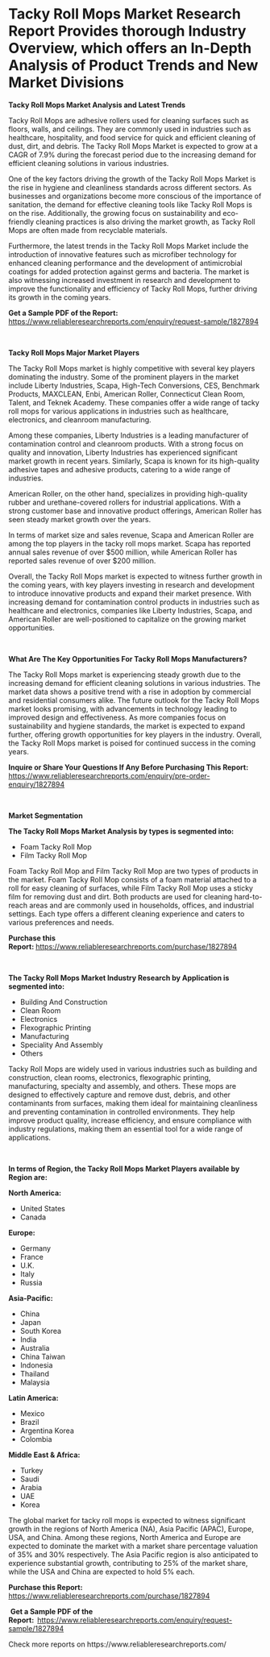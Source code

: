 <p><h1>Tacky Roll Mops Market Research Report Provides thorough Industry Overview, which offers an In-Depth Analysis of Product Trends and New Market Divisions</h1></p><p><strong>Tacky Roll Mops Market Analysis and Latest Trends</strong></p>
<p><p>Tacky Roll Mops are adhesive rollers used for cleaning surfaces such as floors, walls, and ceilings. They are commonly used in industries such as healthcare, hospitality, and food service for quick and efficient cleaning of dust, dirt, and debris. The Tacky Roll Mops Market is expected to grow at a CAGR of 7.9% during the forecast period due to the increasing demand for efficient cleaning solutions in various industries.</p><p>One of the key factors driving the growth of the Tacky Roll Mops Market is the rise in hygiene and cleanliness standards across different sectors. As businesses and organizations become more conscious of the importance of sanitation, the demand for effective cleaning tools like Tacky Roll Mops is on the rise. Additionally, the growing focus on sustainability and eco-friendly cleaning practices is also driving the market growth, as Tacky Roll Mops are often made from recyclable materials.</p><p>Furthermore, the latest trends in the Tacky Roll Mops Market include the introduction of innovative features such as microfiber technology for enhanced cleaning performance and the development of antimicrobial coatings for added protection against germs and bacteria. The market is also witnessing increased investment in research and development to improve the functionality and efficiency of Tacky Roll Mops, further driving its growth in the coming years.</p></p>
<p><strong>Get a Sample PDF of the Report:&nbsp;</strong> <a href="https://www.reliableresearchreports.com/enquiry/request-sample/1827894">https://www.reliableresearchreports.com/enquiry/request-sample/1827894</a></p>
<p>&nbsp;</p>
<p><strong>Tacky Roll Mops Major Market Players</strong></p>
<p><p>The Tacky Roll Mops market is highly competitive with several key players dominating the industry. Some of the prominent players in the market include Liberty Industries, Scapa, High-Tech Conversions, CES, Benchmark Products, MAXCLEAN, Enbi, American Roller, Connecticut Clean Room, Talent, and Teknek Academy. These companies offer a wide range of tacky roll mops for various applications in industries such as healthcare, electronics, and cleanroom manufacturing.</p><p>Among these companies, Liberty Industries is a leading manufacturer of contamination control and cleanroom products. With a strong focus on quality and innovation, Liberty Industries has experienced significant market growth in recent years. Similarly, Scapa is known for its high-quality adhesive tapes and adhesive products, catering to a wide range of industries.</p><p>American Roller, on the other hand, specializes in providing high-quality rubber and urethane-covered rollers for industrial applications. With a strong customer base and innovative product offerings, American Roller has seen steady market growth over the years.</p><p>In terms of market size and sales revenue, Scapa and American Roller are among the top players in the tacky roll mops market. Scapa has reported annual sales revenue of over $500 million, while American Roller has reported sales revenue of over $200 million.</p><p>Overall, the Tacky Roll Mops market is expected to witness further growth in the coming years, with key players investing in research and development to introduce innovative products and expand their market presence. With increasing demand for contamination control products in industries such as healthcare and electronics, companies like Liberty Industries, Scapa, and American Roller are well-positioned to capitalize on the growing market opportunities.</p></p>
<p>&nbsp;</p>
<p><strong>What Are The Key Opportunities For Tacky Roll Mops Manufacturers?</strong></p>
<p><p>The Tacky Roll Mops market is experiencing steady growth due to the increasing demand for efficient cleaning solutions in various industries. The market data shows a positive trend with a rise in adoption by commercial and residential consumers alike. The future outlook for the Tacky Roll Mops market looks promising, with advancements in technology leading to improved design and effectiveness. As more companies focus on sustainability and hygiene standards, the market is expected to expand further, offering growth opportunities for key players in the industry. Overall, the Tacky Roll Mops market is poised for continued success in the coming years.</p></p>
<p><strong>Inquire or Share Your Questions If Any Before Purchasing This Report:</strong> <a href="https://www.reliableresearchreports.com/enquiry/pre-order-enquiry/1827894">https://www.reliableresearchreports.com/enquiry/pre-order-enquiry/1827894</a></p>
<p>&nbsp;</p>
<p><strong>Market Segmentation</strong></p>
<p><strong>The Tacky Roll Mops Market Analysis by types is segmented into:</strong></p>
<p><ul><li>Foam Tacky Roll Mop</li><li>Film Tacky Roll Mop</li></ul></p>
<p><p>Foam Tacky Roll Mop and Film Tacky Roll Mop are two types of products in the market. Foam Tacky Roll Mop consists of a foam material attached to a roll for easy cleaning of surfaces, while Film Tacky Roll Mop uses a sticky film for removing dust and dirt. Both products are used for cleaning hard-to-reach areas and are commonly used in households, offices, and industrial settings. Each type offers a different cleaning experience and caters to various preferences and needs.</p></p>
<p><strong>Purchase this Report:&nbsp;</strong><a href="https://www.reliableresearchreports.com/purchase/1827894">https://www.reliableresearchreports.com/purchase/1827894</a></p>
<p>&nbsp;</p>
<p><strong>The Tacky Roll Mops Market Industry Research by Application is segmented into:</strong></p>
<p><ul><li>Building And Construction</li><li>Clean Room</li><li>Electronics</li><li>Flexographic Printing</li><li>Manufacturing</li><li>Speciality And Assembly</li><li>Others</li></ul></p>
<p><p>Tacky Roll Mops are widely used in various industries such as building and construction, clean rooms, electronics, flexographic printing, manufacturing, specialty and assembly, and others. These mops are designed to effectively capture and remove dust, debris, and other contaminants from surfaces, making them ideal for maintaining cleanliness and preventing contamination in controlled environments. They help improve product quality, increase efficiency, and ensure compliance with industry regulations, making them an essential tool for a wide range of applications.</p></p>
<p>&nbsp;</p>
<p><strong>In terms of Region, the Tacky Roll Mops Market Players available by Region are:</strong></p>
<p>
    <p> <strong> North America: </strong>
        <ul>
            <li>United States</li>
            <li>Canada</li>
        </ul>
        </p> 
    <p> <strong> Europe: </strong>
        <ul>
            <li>Germany</li>
            <li>France</li>
            <li>U.K.</li>
            <li>Italy</li>
            <li>Russia</li>
        </ul>
        </p> 
    <p> <strong> Asia-Pacific: </strong>
        <ul>
            <li>China</li>
            <li>Japan</li>
            <li>South Korea</li>
            <li>India</li>
            <li>Australia</li>
            <li>China Taiwan</li>
            <li>Indonesia</li>
            <li>Thailand</li>
            <li>Malaysia</li>
        </ul>
        </p> 
    <p> <strong> Latin America: </strong>
        <ul>
            <li>Mexico</li>
            <li>Brazil</li>
            <li>Argentina Korea</li>
            <li>Colombia</li>
        </ul>
        </p> 
    <p> <strong> Middle East & Africa: </strong>
        <ul>
            <li>Turkey</li>
            <li>Saudi</li>
            <li>Arabia</li>
            <li>UAE</li>
            <li>Korea</li>
        </ul>
    </p>
    </p>
<p><p>The global market for tacky roll mops is expected to witness significant growth in the regions of North America (NA), Asia Pacific (APAC), Europe, USA, and China. Among these regions, North America and Europe are expected to dominate the market with a market share percentage valuation of 35% and 30% respectively. The Asia Pacific region is also anticipated to experience substantial growth, contributing to 25% of the market share, while the USA and China are expected to hold 5% each.</p></p>
<p><strong>Purchase this Report: </strong><a href="https://www.reliableresearchreports.com/purchase/1827894">https://www.reliableresearchreports.com/purchase/1827894</a></p>
<p>&nbsp;<strong>Get a Sample PDF of the Report:&nbsp;&nbsp;</strong><a href="https://www.reliableresearchreports.com/enquiry/request-sample/1827894">https://www.reliableresearchreports.com/enquiry/request-sample/1827894</a></p>
<p><strong></strong></p>
<p>Check more reports on https://www.reliableresearchreports.com/</p>